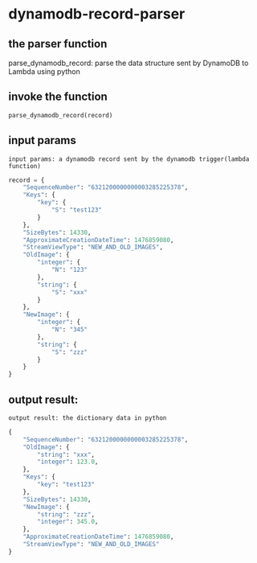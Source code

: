 # dynamodb-record-parser

## the parser function

parse_dynamodb_record: parse the data structure sent by DynamoDB to Lambda using python

## invoke the function

```python
parse_dynamodb_record(record)
```

## input params

    input params: a dynamodb record sent by the dynamodb trigger(lambda function)
```python
record = {
    "SequenceNumber": "6321200000000003285225378",
    "Keys": {
        "key": {
            "S": "test123"
        }
    },
    "SizeBytes": 14330,
    "ApproximateCreationDateTime": 1476859080,
    "StreamViewType": "NEW_AND_OLD_IMAGES",
    "OldImage": {
        "integer": {
            "N": "123"
        },
        "string": {
            "S": "xxx"
        }
    },
    "NewImage": {
        "integer": {
            "N": "345"
        },
        "string": {
            "S": "zzz"
        }
    }
}
```

## output result:

    output result: the dictionary data in python
```python
{
    "SequenceNumber": "6321200000000003285225378", 
    "OldImage": {
        "string": "xxx", 
        "integer": 123.0, 
    }, 
    "Keys": {
        "key": "test123"
    }, 
    "SizeBytes": 14330, 
    "NewImage": {
        "string": "zzz", 
        "integer": 345.0, 
    }, 
    "ApproximateCreationDateTime": 1476859080, 
    "StreamViewType": "NEW_AND_OLD_IMAGES"
}
```

